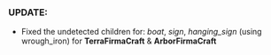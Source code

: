 ### UPDATE:
- Fixed the undetected children for: _boat_, _sign_, _hanging_sign_ (using wrough_iron) for **TerraFirmaCraft** & **ArborFirmaCraft**
